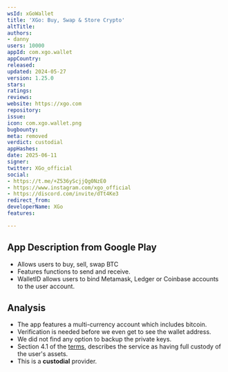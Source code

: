 ```yaml
---
wsId: xGoWallet
title: 'XGo: Buy, Swap & Store Crypto'
altTitle: 
authors:
- danny
users: 10000
appId: com.xgo.wallet
appCountry: 
released: 
updated: 2024-05-27
version: 1.25.0
stars: 
ratings: 
reviews: 
website: https://xgo.com
repository: 
issue: 
icon: com.xgo.wallet.png
bugbounty: 
meta: removed
verdict: custodial
appHashes: 
date: 2025-06-11
signer: 
twitter: XGo_official
social:
- https://t.me/+Z536yScjjQg0NzE0
- https://www.instagram.com/xgo_official
- https://discord.com/invite/dTt4Ke3
redirect_from: 
developerName: XGo
features: 

---
```


## App Description from Google Play

- Allows users to buy, sell, swap BTC
- Features functions to send and receive.
- WalletID allows users to bind Metamask, Ledger or Coinbase accounts to the user account.

## Analysis

- The app features a multi-currency account which includes bitcoin.
- Verification is needed before we even get to see the wallet address.
- We did not find any option to backup the private keys.
- Section 4.1 of the [terms](https://support.xgo.com/hc/en-gb/articles/5977815359005-Terms-of-Service), describes the service as having full custody of the user's assets.
- This is a **custodial** provider.

